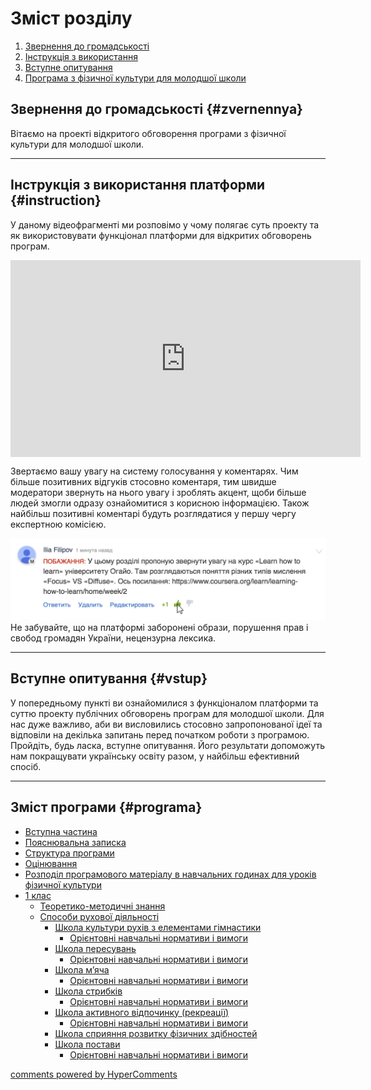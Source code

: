 # Зміст розділу
1. [Звернення до громадськості](#zvernennya)
2. [Інструкція з використання](#instruction)
3. [Вступне опитування](#vstup)
4. [Програма з фізичної культури для молодшої школи](#programa)

Звернення до громадськості {#zvernennya}
--

Вітаємо на проекті відкритого обговорення програми з фізичної культури для молодшої школи.
<hr>

Інструкція з використання платформи {#instruction}
--
У даному відеофрагменті ми розповімо у чому полягає суть проекту та як використовувати функціонал платформи для відкритих обговорень програм.

<div class="fluidMedia">
<iframe align="center" width="560" height="315" src="https://www.youtube.com/embed/V_Cii41-v-w" frameborder="0" allowfullscreen></iframe>
</div>
<div class="space">
</div>

Звертаємо вашу увагу на систему голосування у коментарях. Чим більше позитивних відгуків стосовно коментаря, тим швидше модератори звернуть на нього увагу і зроблять акцент, щоби більше людей змогли одразу ознайомитися з корисною інформацією. Також найбільш позитивні коментарі будуть розглядатися у першу чергу експертною комісією.

![Коментування](1.jpg)
Не забувайте, що на платформі заборонені образи, порушення прав і свобод громадян України, нецензурна лексика.
<hr>

Вступне опитування {#vstup}
--
У попередньому пункті ви ознайомилися з функціоналом платформи та суттю проекту публічних обговорень програм для молодшої школи. Для нас дуже важливо, аби ви висловились стосовно запропонованої ідеї та відповіли на декілька запитань перед початком роботи з програмою. Пройдіть, будь ласка, вступне опитування. Його результати допоможуть нам покращувати українську освіту разом, у найбільш ефективний спосіб. 
<hr>

Зміст програми {#programa}
--
* [Вступна частина](README.md)
* [Пояснювальна записка](poyasnyuvalna_zapyska.md)
* [Структура програми](struktura_prohramy.md)
* [Оцінювання](otsinyuvannya.md)
* [Розподіл програмового матеріалу в навчальних годинах для уроків фізичної культури](rozpodil_prohramnoho_materialu.md)
* [1 клас](1/1_klas.md)
  * [Теоретико-методичні знання](1/teoretiko_metodychni_znannya.md)
  * [Способи рухової діяльності](1/sposoby_rukhovoi_diyalnosty.md)
    * [Школа культури рухів з елементами гімнастики](1/shkola_kultury_rukhiv_z_elementamy_himnastyky.md)
      * [Орієнтовні навчальні нормативи і вимоги](1/normatyvy_i_vymoohy1.md)
    * [Школа пересувань](1/shkola_peresuvan.md)
      * [Орієнтовні навчальні нормативи і вимоги](1/normatyvy_i_vymoohy2.md)
    * [Школа м’яча](1/shkola_myacha.md)
      * [Орієнтовні навчальні нормативи і вимоги](1/normatyvy_i_vymoohy3.md)
    * [Школа стрибків](1/shkola_strybkyv.md)
      * [Орієнтовні навчальні нормативи і вимоги](1/normatyvy_i_vymoohy4.md)
    * [Школа активного відпочинку (рекреації)](1/shkola_aktyvnoho_vidpochynku.md)
      * [Орієнтовні навчальні нормативи і вимоги](1/normatyvy_i_vymoohy5.md)
    * [Школа сприяння розвитку фізичних здібностей](1/shkola_spryiannya_rozvytku_fizychnykh_zdibnostei.md)
    * [Школа постави](1/shkola_postavy.md)
      * [Орієнтовні навчальні нормативи і вимоги](1/normatyvy_i_vymoohy7.md)

<div id="hypercomments_widget"></div>
<a href="http://hypercomments.com" class="hc-link" title="comments widget">comments powered by HyperComments</a>